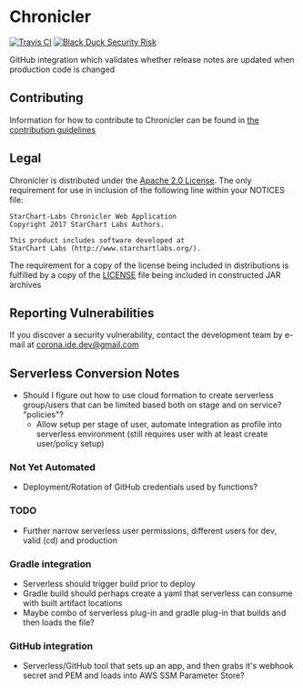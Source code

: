 # Chronicler

[![Travis CI](https://img.shields.io/travis/StarChart-Labs/chronicler.svg?branch=master)](https://travis-ci.org/StarChart-Labs/chronicler) [![Black Duck Security Risk](https://copilot.blackducksoftware.com/github/repos/StarChart-Labs/chronicler/branches/master/badge-risk.svg)](https://copilot.blackducksoftware.com/github/repos/StarChart-Labs/chronicler/branches/master)

GitHub integration which validates whether release notes are updated when production code is changed

## Contributing

Information for how to contribute to Chronicler can be found in [the contribution guidelines](./CONTRIBUTING.md)

## Legal

Chronicler is distributed under the [Apache 2.0 License](https://www.apache.org/licenses/LICENSE-2.0). The only requirement for use in inclusion of the following line within your NOTICES file:

```
StarChart-Labs Chronicler Web Application
Copyright 2017 StarChart Labs Authors.

This product includes software developed at
StarChart Labs (http://www.starchartlabs.org/).
```

The requirement for a copy of the license being included in distributions is fulfilled by a copy of the [LICENSE](./LICENSE) file being included in constructed JAR archives

## Reporting Vulnerabilities

If you discover a security vulnerability, contact the development team by e-mail at corona.ide.dev@gmail.com

## Serverless Conversion Notes

- Should I figure out how to use cloud formation to create serverless group/users that can be limited based both on stage and on service? "policies"?
  - Allow setup per stage of user, automate integration as profile into serverless environment (still requires user with at least create user/policy setup)

### Not Yet Automated

- Deployment/Rotation of GitHub credentials used by functions?

### TODO

- Further narrow serverless user permissions, different users for dev, valid (cd) and production

### Gradle integration

- Serverless should trigger build prior to deploy
- Gradle build should perhaps create a yaml that serverless can consume with built artifact locations
- Maybe combo of serverless plug-in and gradle plug-in that builds and then loads the file?

### GitHub integration

- Serverless/GitHub tool that sets up an app, and then grabs it's webhook secret and PEM and loads into AWS SSM Parameter Store?